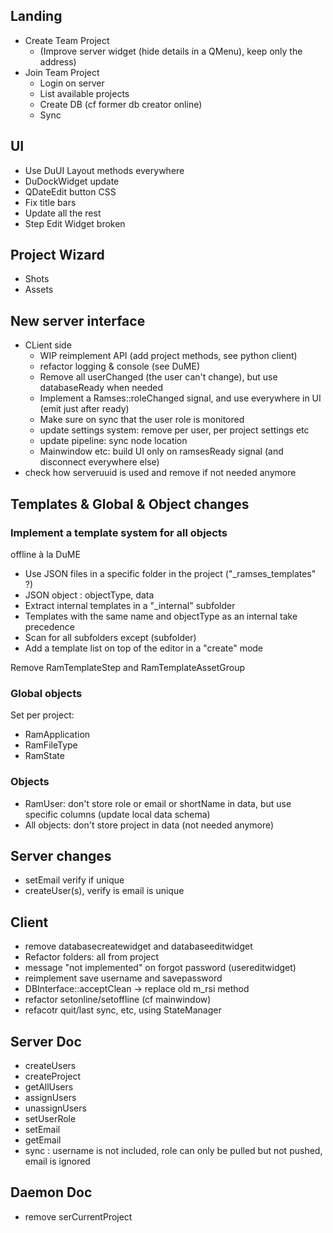 ## Landing

- Create Team Project
    - (Improve server widget (hide details in a QMenu), keep only the address)
- Join Team Project
    - Login on server
    - List available projects
    - Create DB (cf former db creator online)
    - Sync

## UI

- Use DuUI Layout methods everywhere
- DuDockWidget update
- QDateEdit button CSS
- Fix title bars
- Update all the rest
- Step Edit Widget broken

## Project Wizard

- Shots
- Assets

## New server interface

- CLient side
    - WIP reimplement API (add project methods, see python client)
    - refactor logging & console (see DuME)
    - Remove all userChanged (the user can't change), but use databaseReady when needed
    - Implement a Ramses::roleChanged signal, and use everywhere in UI (emit just after ready)
    - Make sure on sync that the user role is monitored
    - update settings system: remove per user, per project settings etc
    - update pipeline: sync node location
    - Mainwindow etc: build UI only on ramsesReady signal (and disconnect everywhere else)
- check how serveruuid is used and remove if not needed anymore


## Templates & Global & Object changes

### Implement a template system for all objects

offline à la DuME

- Use JSON files in a specific folder in the project ("_ramses_templates" ?)
- JSON object : objectType, data
- Extract internal templates in a "_internal" subfolder
- Templates with the same name and objectType as an internal take precedence
- Scan for all subfolders except (subfolder)
- Add a template list on top of the editor in a "create" mode

Remove RamTemplateStep and RamTemplateAssetGroup

### Global objects

Set per project:

- RamApplication
- RamFileType
- RamState

### Objects

- RamUser: don't store role or email or shortName in data, but use specific columns (update local data schema)
- All objects: don't store project in data (not needed anymore)

## Server changes

- setEmail verify if unique
- createUser(s), verify is email is unique

## Client

- remove databasecreatewidget and databaseeditwidget
- Refactor folders: all from project
- message "not implemented" on forgot password (usereditwidget)
- reimplement save username and savepassword
- DBInterface::acceptClean -> replace old m_rsi method
- refactor setonline/setoffline (cf mainwindow)
- refacotr quit/last sync, etc, using StateManager

## Server Doc

- createUsers
- createProject
- getAllUsers
- assignUsers
- unassignUsers
- setUserRole
- setEmail
- getEmail
- sync : username is not included, role can only be pulled but not pushed, email is ignored

## Daemon Doc

- remove serCurrentProject
